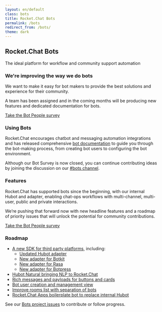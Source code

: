 ```yaml
---
layout: en/default
class: bots
title: Rocket.Chat Bots
permalink: /bots
redirect_from: /bots/
theme: dark
---
```


<div class="space--4"></div>

<section class="container">
  <div class="flex-grid grid--justify-around">
    <div class="col--third">
      <h2 class="display theme_type--dark">Rocket.Chat Bots</h2>
      <p class="display--small theme_type--grey">The ideal platform for workflow and community support automation</p>
    </div>
    <div class="col--third"></div>
  </div>

  <div class="space--2"></div>

  <div class="flex-grid grid--justify-around">
    <div class="col--third">
      <h3 class="display--small theme_type--dark">We're improving the way we do bots</h3>
      <p class="theme_type--grey">We want to make it easy for bot makers to provide the best solutions and experience for their community.</p>
      <p class="theme_type--grey">A team has been assigned and in the coming months will be producing new features and dedicated documentation for bots.</p>
      <a class="button" target="_blank" href="//rocketchat.typeform.com/to/dK87Cl">Take the Bot People survey</a>
    </div>
    <div class="col--third">
      <h3 class="display--small theme_type--dark">Using Bots</h3>
      <p class="theme_type--grey">
        Rocket.Chat encourages chatbot and messaging automation integrations and has released comprehensive <a class="button--link" target="_blank" href="//rocket.chat/docs/developer-guides/using-bots/">bot documentation</a> to guide you through the bot-making process, from creating bot users to configuring the bot environment.
      </p>
      <p class="theme_type--grey">
        Although our Bot Survey is now closed, you can continue contributing ideas by joining the discussion on our <a class="button--link" target="_blank" href="//open.rocket.chat/channel/bots">#bots channel</a>.
      </p>
    </div>
  </div>

  <div class="flex-grid grid--justify-around">
    <div class="col--third">
      <h3 class="display--small theme_type--dark">Features </h3>
      <p class="theme_type--grey">Rocket.Chat has supported bots since the beginning, with our internal Hubot and adapter, enabling chat-ops workflows with multi-channel, multi-user, public and private interactions.</p>
      <p class="theme_type--grey">We’re pushing that forward now with new headline features and a roadmap of priority issues that will unlock the potential for community contributions.</p>
      <a class="button" target="_blank" href="//rocketchat.typeform.com/to/dK87Cl">Take the Bot People survey</a>
    </div>
    <div class="col--third">
      <h3 class="display--small theme_type--dark">Roadmap</h3>
      <ul class="theme_type--grey list">
        <li>
          <a class="button--link" target="_blank" href="//github.com/RocketChat/Rocket.Chat.js.SDK">A new SDK for third party platforms</a>, including:
          <ul>
            <li><a class="button--link" target="_blank" href="//github.com/RocketChat/hubot-rocketchat/tree/develop">Updated Hubot adapter</a></li>
            <li><a class="button--link" target="_blank" href="//github.com/RocketChat/Rocket.Chat/issues/9937">New adapter for Botkit</a></li>
            <li><a class="button--link" target="_blank" href="//github.com/RocketChat/Rocket.Chat/issues/10457">New adapter for Rasa</a></li>
            <li><a class="button--link" target="_blank" href="//github.com/RocketChat/Rocket.Chat/issues/5772">New adapter for Botpress</a></li>
          </ul>
        </li>
        <li><a class="button--link" target="_blank" href="//github.com/RocketChat/hubot-natural">Hubot Natural bringing NLP to Rocket.Chat</a></li>
        <li><a class="button--link" target="_blank" href="//github.com/RocketChat/Rocket.Chat/issues/6786#issuecomment-381461138">Rich messages and payloads for buttons and cards</a></li>
        <li><a class="button--link" target="_blank" href="//github.com/RocketChat/Rocket.Chat/issues/7125#issuecomment-381473953">Bot user creation and management view</a></li>
        <li><a class="button--link" target="_blank" href="//github.com/RocketChat/Rocket.Chat/issues/10459">Improve rooms list with separation of bots</a></li>
        <li><a class="button--link" target="_blank" href="//github.com/RocketChat/Rocket.Chat/issues/10458">Rocket.Chat Apps boilerplate bot to replace internal Hubot</a></li>
      </ul>
      <p class="theme_type--grey">See our <a href="https://github.com/RocketChat/Rocket.Chat/projects/16">Bots project issues</a> to contribute or follow progress.</p>
    </div>
  </div>
</section>